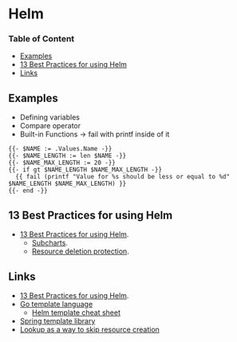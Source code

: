 # Helm

### Table of Content
* [Examples](#examples)
* [13 Best Practices for using Helm](#13-best-practices-for-using-helm)
* [Links](#links)

## Examples

* Defining variables
* Compare operator
* Built-in Functions -> fail with printf inside of it
```
{{- $NAME := .Values.Name -}}
{{- $NAME_LENGTH := len $NAME -}}
{{- $NAME_MAX_LENGTH := 20 -}}
{{- if gt $NAME_LENGTH $NAME_MAX_LENGTH -}}
  {{ fail (printf "Value for %s should be less or equal to %d" $NAME_LENGTH $NAME_MAX_LENGTH) }}
{{- end -}}
```

## 13 Best Practices for using Helm

* [13 Best Practices for using Helm](https://codersociety.com/blog/articles/helm-best-practices).
  * [Subcharts](https://codersociety.com/blog/articles/helm-best-practices#2-use-subcharts-to-manage-your-dependencies).
  * [Resource deletion protection](https://codersociety.com/blog/articles/helm-best-practices#9-opt-out-of-resource-deletion-with-resource-policies).

## Links

* [13 Best Practices for using Helm](https://codersociety.com/blog/articles/helm-best-practices).
* [Go template language](https://pkg.go.dev/text/template)
  * [Helm template cheat sheet](https://lzone.de/cheat-sheet/Helm%20Templates)
* [Spring template library](https://masterminds.github.io/sprig/)
* [Lookup as a way to skip resource creation](https://stackoverflow.com/questions/57909821/how-to-tell-helm-to-not-create-change-resource-if-it-already-exists)
